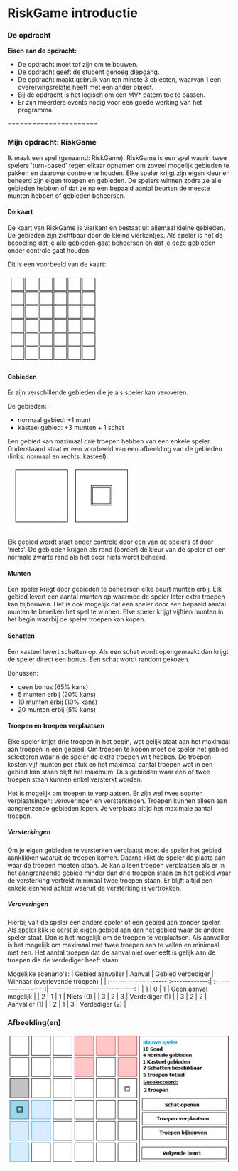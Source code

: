 RiskGame introductie
======================

### De opdracht
**Eisen aan de opdracht:**
- De opdracht moet tof zijn om te bouwen.	
- De opdracht geeft de student genoeg diepgang.	
- De opdracht maakt gebruik van ten minste 3 objecten, waarvan 1 een overervingsrelatie heeft met een ander object.	
- Bij de opdracht is het logisch om een MV* patern toe te passen.	
- Er zijn meerdere events nodig voor een goede werking van het programma.

======================

### Mijn opdracht: RiskGame
Ik maak een spel (genaamd: RiskGame). 
RiskGame is een spel waarin twee spelers 'turn-based' tegen elkaar opnemen om zoveel mogelijk gebieden te pakken en daarover controle te houden.
Elke speler krijgt zijn eigen kleur en beheerd zijn eigen troepen en gebieden.
De spelers winnen zodra ze alle gebieden hebben of dat ze na een bepaald aantal beurten de meeste munten hebben of gebieden beheersen.

#### De kaart
De kaart van RiskGame is vierkant en bestaat uit allemaal kleine gebieden.
De gebieden zijn zichtbaar door de kleine vierkantjes.
Als speler is het de bedoeling dat je alle gebieden gaat beheersen en dat je deze gebieden onder controle gaat houden.

Dit is een voorbeeld van de kaart:

![kaart RiskGame](https://raw.githubusercontent.com/SEALdvd/FED01_0846138_RiskGame/master/Overige_bestanden/res/kaart.png "Kaart RiskGame")

#### Gebieden
Er zijn verschillende gebieden die je als speler kan veroveren.

De gebieden:
- normaal gebied: +1 munt
- kasteel gebied: +3 munten + 1 schat

Een gebied kan maximaal drie troepen hebben van een enkele speler.
Onderstaand staat er een voorbeeld van een afbeelding van de gebieden (links: normaal en rechts: kasteel):

![gebieden RiskGame](https://raw.githubusercontent.com/SEALdvd/FED01_0846138_RiskGame/master/Overige_bestanden/res/gebieden.png "Gebieden RiskGame")

Elk gebied wordt staat onder controle door een van de spelers of door 'niets'.
De gebieden krijgen als rand (border) de kleur van de speler of een normale zwarte rand als het door niets wordt beheerd.

#### Munten
Een speler krijgt door gebieden te beheersen elke beurt munten erbij.
Elk gebied levert een aantal munten op waarmee de speler later extra troepen kan bijbouwen.
Het is ook mogelijk dat een speler door een bepaald aantal munten te bereiken het spel te winnen.
Elke speler krijgt vijftien munten in het begin waarbij de speler troepen kan kopen.

#### Schatten
Een kasteel levert schatten op.
Als een schat wordt opengemaakt dan krijgt de speler direct een bonus.
Een schat wordt random gekozen.

Bonussen:
- geen bonus (65% kans)
- 5 munten erbij (20% kans)
- 10 munten erbij (10% kans)
- 20 munten erbij (5% kans)

#### Troepen en troepen verplaatsen
Elke speler krijgt drie troepen in het begin, wat gelijk staat aan het maximaal aan troepen in een gebied.
Om troepen te kopen moet de speler het gebied selecteren waarin de speler de extra troepen wilt hebben.
De troepen kosten vijf munten per stuk en het maximaal aantal troepen wat in een gebied kan staan blijft het maximum.
Dus gebieden waar een of twee troepen staan kunnen enkel versterkt worden.

Het is mogelijk om troepen te verplaatsen. Er zijn wel twee soorten verplaatsingen: veroveringen en versterkingen.
Troepen kunnen alleen aan aangrenzende gebieden lopen.
Je verplaats altijd het maximale aantal troepen.

##### Versterkingen
Om je eigen gebieden te versterken verplaatst moet de speler het gebied aanklikken waaruit de troepen komen.
Daarna klikt de speler de plaats aan waar de troepen moeten staan. 
Je kan alleen troepen verplaatsen als er in het aangrenzende gebied minder dan drie troepen staan en het gebied waar de versterking vertrekt minimaal twee troepen staan.
Er blijft altijd een enkele eenheid achter waaruit de versterking is vertrokken.

##### Veroveringen
Hierbij valt de speler een andere speler of een gebied aan zonder speler.
Als speler klik je eerst je eigen gebied aan dan het gebied waar de andere speler staat.
Dan is het mogelijk om de troepen te verplaatsen.
Als aanvaller is het mogelijk om maximaal met twee troepen aan te vallen en minimaal met een.
Het aantal troepen dat de aanval niet overleeft is gelijk aan de troepen die de verdediger heeft staan.

Mogelijke scenario's:
| Gebied aanvaller	| Aanval	| Gebied verdediger   | Winnaar (overlevende troepen)  |
| :--------------------|:-------------:| :------------------:|------------------------------:	|
| 1     		| 0		| 1  	      	      |	Geen aanval mogelijk		|
| 2     		| 1     	| 1	              | Niets (0)			|
| 3 			| 2      	| 3                   | Verdediger (1)			|
| 3 			| 2      	| 2                   | Aanvaller (1)			|
| 2 			| 1      	| 3                   | Verdediger (2)			|

### Afbeelding(en)
![RiskGame gameplay](https://raw.githubusercontent.com/SEALdvd/FED01_0846138_RiskGame/master/Overige_bestanden/res/voorbeeldGame.png "RiskGame gameplay")
